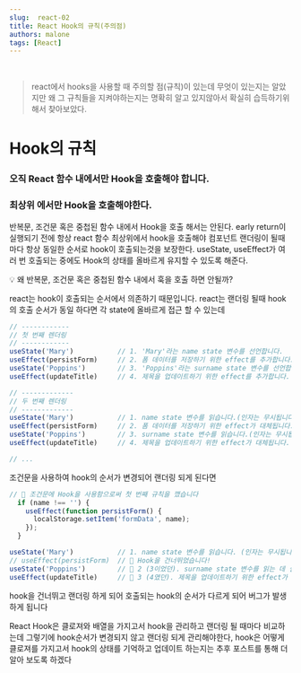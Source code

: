 ```yaml
---
slug:  react-02
title: React Hook의 규칙(주의점)
authors: malone
tags: [React]
---
```

<br/>

> react에서 hooks을 사용할 때 주의할 점(규칙)이 있는데 무엇이 있는지는 알았지만 왜 그 규칙들을 지켜야하는지는 명확히 알고 있지않아서 확실히 습득하기위해서 찾아보았다.
> 

# Hook의 규칙

### 오직 React 함수 내에서만 Hook을 호출해야 합니다.

### 최상위 에서만 Hook을 호출해야한다.

반복문,  조건문 혹은 중첩된 함수 내에서 Hook을 호출 해서는 안된다. early return이 실행되기 전에 항상 react 함수 최상위에서 hook을 호출해야 컴포넌트 랜더링이 될때마다 항상 동일한 순서로 hook이 호출되는것을 보장한다. useState, useEffect가 여러 번 호출되는 중에도 Hook의 상태를 올바르게 유지할 수 있도록 해준다.

<aside>
💡 왜 반복문, 조건문 혹은 중첩된 함수 내에서 훅을 호출 하면 안될까?

</aside>

react는 hook이 호출되는 순서에서 의존하기 때문입니다. react는 랜더링 될때 hook의 호출 순서가 동일 하다면 각 state에 올바르게 접근 할 수 있는데

```jsx
// ------------
// 첫 번째 렌더링
// ------------
useState('Mary')           // 1. 'Mary'라는 name state 변수를 선언합니다.
useEffect(persistForm)     // 2. 폼 데이터를 저장하기 위한 effect를 추가합니다.
useState('Poppins')        // 3. 'Poppins'라는 surname state 변수를 선언합니다.
useEffect(updateTitle)     // 4. 제목을 업데이트하기 위한 effect를 추가합니다.

// -------------
// 두 번째 렌더링
// -------------
useState('Mary')           // 1. name state 변수를 읽습니다.(인자는 무시됩니다)
useEffect(persistForm)     // 2. 폼 데이터를 저장하기 위한 effect가 대체됩니다.
useState('Poppins')        // 3. surname state 변수를 읽습니다.(인자는 무시됩니다)
useEffect(updateTitle)     // 4. 제목을 업데이트하기 위한 effect가 대체됩니다.

// ...
```

조건문을 사용하여 hook의 순서가 변경되어 랜더링 되게 된다면

```jsx
// 🔴 조건문에 Hook을 사용함으로써 첫 번째 규칙을 깼습니다
  if (name !== '') {
    useEffect(function persistForm() {
      localStorage.setItem('formData', name);
    });
  }

useState('Mary')           // 1. name state 변수를 읽습니다. (인자는 무시됩니다)
// useEffect(persistForm)  // 🔴 Hook을 건너뛰었습니다!
useState('Poppins')        // 🔴 2 (3이었던). surname state 변수를 읽는 데 실패했습니다.
useEffect(updateTitle)     // 🔴 3 (4였던). 제목을 업데이트하기 위한 effect가 대체되는 데 실패했습니다.
```
hook을 건너뛰고 랜더링 하게 되어 호출되는 hook의 순서가 다르게 되어 버그가 발생하게 됩니다 
<br/>

React Hook은 클로져와 배열을 가지고서 hook을 관리하고 랜더링 될 때마다 비교하는데 그렇기에 hook순서가 변경되지 않고 랜더링 되게 관리해야한다,  hook은 어떻게 클로져를 가지고서 hook의 상태를 기억하고 업데이트 하는지는 추후 포스트를 통해 더 알아 보도록 하겠다